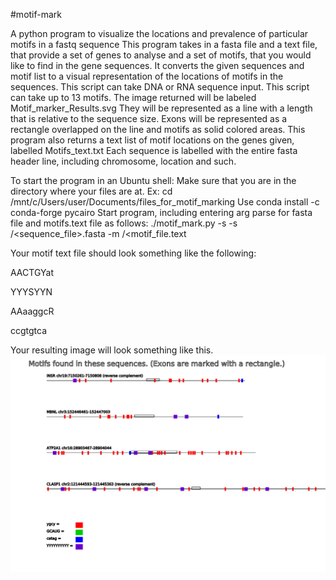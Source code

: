 #motif-mark

A python program to visualize the locations and prevalence of particular motifs in a fastq sequence
This program takes in a fasta file and a text file, that provide a set of genes to analyse and a set of motifs, that you would like to find in the gene sequences.  It converts the given sequences and motif list to a visual representation of the locations of motifs in the sequences.  This script can take DNA or RNA sequence input. This script can take up to 13 motifs. The image returned will be labeled Motif_marker_Results.svg  They will be represented as a line with a length that is relative to the sequence size.  Exons will be represented as a rectangle overlapped on the line and motifs as solid colored areas.  This program also returns a text list of motif locations on the genes given, labelled Motifs_text.txt
Each sequence is labelled with the entire fasta header line, including chromosome, location and such.

 To start the program in an Ubuntu shell:
 Make sure that you are in the directory where your files are at. Ex: cd  /mnt/c/Users/user/Documents/files_for_motif_marking
 Use conda install -c conda-forge pycairo
Start program, including entering arg parse for fasta file and motifs.text file as follows:
./motif_mark.py -s -s <directory path>/<sequence_file>.fasta -m <directory path>/<motif_file.text

Your motif text file should look something like the following:

AACTGYat

YYYSYYN

AAaaggcR

ccgtgtca

Your resulting image will look something like this.
![Example Motif Marker Output](https://github.com/devarts5/motif-mark/blob/master/Motif_marker_Results.svg)
